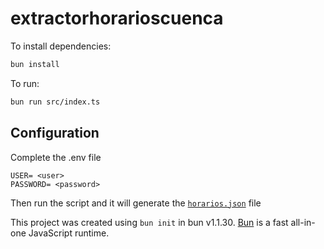 # extractorhorarioscuenca

To install dependencies:

```bash
bun install
```

To run:

```bash
bun run src/index.ts
```

## Configuration
Complete the .env file
```dotenv
USER= <user>
PASSWORD= <password>
```
Then run the script and it will generate the [`horarios.json`](./horarios.json) file


This project was created using `bun init` in bun v1.1.30. [Bun](https://bun.sh) is a fast all-in-one JavaScript runtime.
